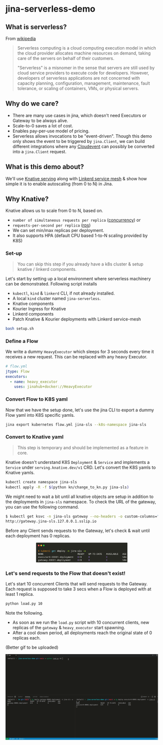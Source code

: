 # jina-serverless-demo

## What is serverless?

From [wikipedia](https://en.wikipedia.org/wiki/Serverless_computing)

> Serverless computing is a cloud computing execution model in which the cloud provider allocates machine resources on demand, taking care of the servers on behalf of their customers. 
> 
> "Serverless" is a misnomer in the sense that servers are still used by cloud service providers to execute code for developers. However, developers of serverless applications are not concerned with capacity planning, configuration, management, maintenance, fault tolerance, or scaling of containers, VMs, or physical servers.

## Why do we care?

- There are many use cases in jina, which doesn't need Executors or Gateway to be always alive.
- Scale-to-0 saves a lot of cost.
- Enables pay-per-use model of pricing.
- Serverless allows invocations to be "event-driven". Though this demo only shows the event to be triggered by `jina.Client`, we can build different integrations where any [Cloudevent](https://cloudevents.io/) can possibly be converted into a `jina.Client` request.

## What is this demo about?

We'll use [Knative serving](https://knative.dev/docs/) along with [Linkerd service mesh](https://linkerd.io/2.11/overview/) & show how simple it is to enable autoscaling (from 0 to N) in Jina.

## Why Knative?

Knative allows us to scale from 0 to N, based on.
  - `number of simultaneous requests per replica` ([concurrency](https://knative.dev/docs/serving/autoscaling/concurrency/)) or
  - `requests-per-second per replica` ([rps](https://knative.dev/docs/serving/autoscaling/rps-target/))
  - We can set min/max replicas per deployment.
  - It also supports HPA (default CPU based 1-to-N scaling provided by K8S)

### Set-up

> You can skip this step if you already have a k8s cluster & setup knative / linkerd components.

Let's start by setting up a local environment where serverless machinery can be demonstrated. Following script installs

- `kubectl`, `kind` & `linkerd` CLI, if not already installed.
- A local `kind` cluster named `jina-serverless`.
- Knative components
- Kourier Ingress for Knative
- Linkerd components
- Patch Knative & Kourier deployments with Linkerd service-mesh

```bash
bash setup.sh
```

### Define a Flow

We write a dummy `HeavyExecutor` which sleeps for 3 seconds every time it receives a new request. This can be replaced with any heavy Executor.

```yaml
# flow.yml
jtype: Flow
executors:
  - name: heavy_executor
    uses: jinahub+docker://HeavyExecutor
```

### Convert Flow to K8S yaml

Now that we have the setup done, let's use the jina CLI to export a dummy Flow yaml into K8S specific yamls.

```bash
jina export kubernetes flow.yml jina-sls --k8s-namespace jina-sls
```

### Convert to Knative yaml

> This step is temporary and should be implemented as a feature in core.

Knative doesn't understand K8S `Deployment` & `Service` and implements a `Service` under `serving.knative.dev/v1` CRD. Let's convert the K8S yamls to Knative yamls.

```bash
kubectl create namespace jina-sls
kubectl apply -R -f $(python kn/change_to_kn.py jina-sls)
```

We might need to wait a bit until all knative objects are setup in addition to the deployments in `jina-sls` namespace. To check the URL of the gateway, you can use the following command.

```bash
$ kubectl get ksvc -n jina-sls gateway --no-headers -o custom-columns="URL:.status.url" 
http://gateway.jina-sls.127.0.0.1.sslip.io
```

Before any Client sends requests to the Gateway, let's check & wait until each deployment has 0 replicas.

<p align="center">
<a href="#"><img src="./.github/before.png" alt="0 replicas" width="60%"></a>
</p>

### Let's send requests to the Flow that doesn't exist!

Let's start 10 concurrent Clients that will send requests to the Gateway. Each request is supposed to take 3 secs when a Flow is deployed with at least 1 replica.

```bash
python load.py 10
```

Note the following.

- As soon as we run the `load.py` script with 10 concurrent clients, new replicas of the `gateway` & `heavy_executor` start spawning.
- After a cool down period, all deployments reach the original state of 0 replicas each.

(Better gif to be uploaded)

<p align="center">
<a href="#"><img src="./.github/serverless.gif" alt="Autoscale from 0 to 10" width="100%"></a>
</p>

